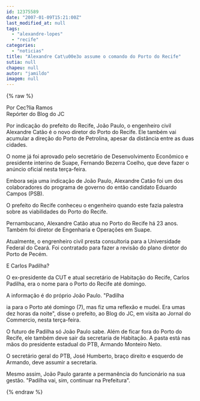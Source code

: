 ```yaml
---
id: 12375589
date: "2007-01-09T15:21:00Z"
last_modified_at: null
tags:
  - "alexandre-lopes"
  - "recife"
categories:
  - "noticias"
title: "Alexandre Cat\u00e3o assume o comando do Porto do Recife"
sutia: null
chapeu: null
autor: "jamildo"
imagem: null
---
```

{% raw %}
<p>Por Cec?lia Ramos<br />Rep&oacute;rter do Blog do JC</p>
<p>Por indica&ccedil;&atilde;o do prefeito do Recife, Jo&atilde;o Paulo, o engenheiro civil Alexandre Cat&atilde;o &eacute; o novo diretor do Porto do Recife. Ele tamb&eacute;m vai acumular a dire&ccedil;&atilde;o do Porto de Petrolina, apesar da dist&acirc;ncia entre as duas cidades.</p>
<p>O nome j&aacute; foi aprovado pelo secret&aacute;rio de Desenvolvimento Econ&ocirc;mico e presidente interino de Suape, Fernando Bezerra Coelho, que deve fazer o an&uacute;ncio oficial nesta ter&ccedil;a-feira.</p>
<p>Embora seja uma indica&ccedil;&atilde;o de Jo&atilde;o Paulo, Alexandre Cat&atilde;o foi um dos colaboradores do programa de governo do ent&atilde;o candidato Eduardo Campos (PSB).</p>
<p>O prefeito do Recife conheceu o engenheiro quando este fazia palestra sobre as viabilidades do Porto do Recife.</p>
<p>Pernambucano, Alexandre Cat&atilde;o atua no Porto do Recife h&aacute; 23 anos. Tamb&eacute;m foi diretor de Engenharia e Opera&ccedil;&otilde;es em Suape.</p>
<p>Atualmente, o engrenheiro civil presta consultoria para a Universidade Federal do Cear&aacute;. Foi contratado para fazer a revis&atilde;o do plano diretor do Porto de Pec&eacute;m.</p>
<p>E Carlos Padilha?</p>
<p>O ex-presidente da CUT e atual secret&aacute;rio de Habita&ccedil;&atilde;o do Recife, Carlos Padilha, era o nome para o Porto do Recife at&eacute; domingo.</p>
<p>A informa&ccedil;&atilde;o &eacute; do pr&oacute;prio Jo&atilde;o Paulo. "Padilha</p>
<p>ia para o Porto at&eacute; domingo (7), mas fiz uma reflex&atilde;o e mudei. Era umas dez horas da noite", disse o prefeito, ao Blog do JC, em visita ao Jornal do Commercio, nesta ter&ccedil;a-feira.</p>
<p>O futuro de Padilha s&oacute; Jo&atilde;o Paulo sabe. Al&eacute;m de ficar fora do Porto do Recife, ele tamb&eacute;m deve sair da secretaria de Habita&ccedil;&atilde;o. A pasta est&aacute; nas m&atilde;os do presidente estadual do PTB, Armando Monteiro Neto.</p>
<p>O secret&aacute;rio geral do PTB, Jos&eacute; Humberto, bra&ccedil;o direito e esquerdo de Armando, deve assumir a secretaria.</p>
<p>Mesmo assim, Jo&atilde;o Paulo garante a perman&ecirc;ncia do funcion&aacute;rio na sua gest&atilde;o. "Padilha vai, sim, continuar na Prefeitura".</p>
{% endraw %}